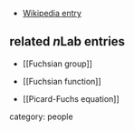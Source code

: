 

* [Wikipedia entry](http://en.wikipedia.org/wiki/Lazarus_Fuchs)

## related $n$Lab entries

* [[Fuchsian group]]

* [[Fuchsian function]]

* [[Picard-Fuchs equation]]

category: people
